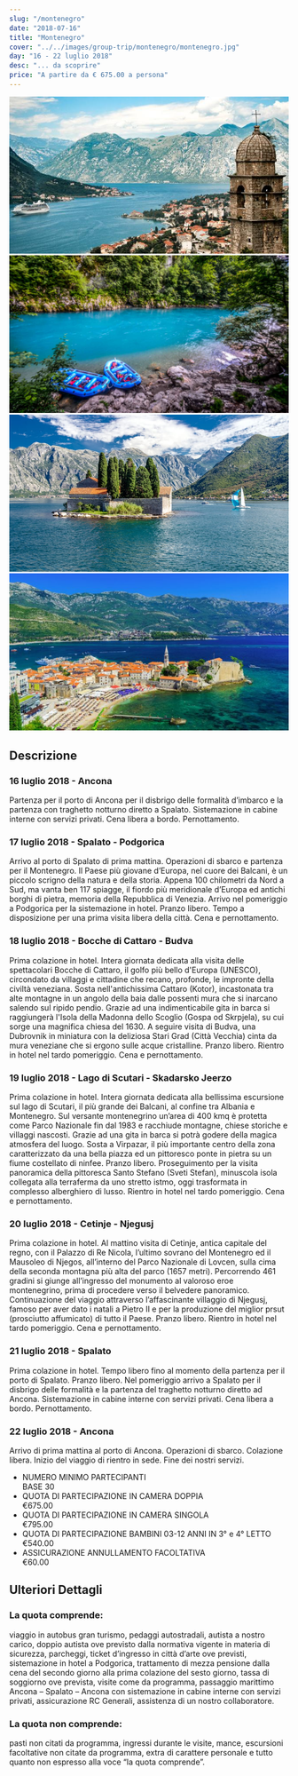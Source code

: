 ```yaml
---
slug: "/montenegro"
date: "2018-07-16"
title: "Montenegro"
cover: "../../images/group-trip/montenegro/montenegro.jpg"
day: "16 - 22 luglio 2018"
desc: "... da scoprire"
price: "A partire da € 675.00 a persona"
---
```


<div class="pictures">

![montenegro 1](../../images/group-trip/montenegro/montenegro1.jpg)
![montenegro 2](../../images/group-trip/montenegro/montenegro2.jpg)
![montenegro 3](../../images/group-trip/montenegro/montenegro3.jpg)
![montenegro 4](../../images/group-trip/montenegro/montenegro4.jpg)

</div>


<div class="copy">

## Descrizione

### 16 luglio 2018 - Ancona
Partenza per il porto di Ancona per il disbrigo delle formalità d’imbarco e la partenza con traghetto notturno diretto a Spalato. Sistemazione in cabine interne con servizi privati. Cena libera a bordo. Pernottamento.

### 17 luglio 2018 - Spalato - Podgorica
Arrivo al porto di Spalato di prima mattina. Operazioni di sbarco e partenza per il Montenegro. Il Paese più giovane d’Europa, nel cuore dei Balcani, è un piccolo scrigno della natura e della storia. Appena 100 chilometri da Nord a Sud, ma vanta ben 117 spiagge, il fiordo più meridionale d’Europa ed antichi borghi di pietra, memoria della Repubblica di Venezia. Arrivo nel pomeriggio a Podgorica per la sistemazione in hotel. Pranzo libero. Tempo a disposizione per una prima visita libera della città. Cena e pernottamento.

### 18 luglio 2018 - Bocche di Cattaro - Budva
Prima colazione in hotel. Intera giornata dedicata alla visita delle spettacolari Bocche di Cattaro, il golfo più bello d'Europa (UNESCO), circondato da villaggi e cittadine che recano, profonde, le impronte della civiltà veneziana. Sosta nell'antichissima Cattaro (Kotor), incastonata tra alte montagne in un angolo della baia dalle possenti mura che si inarcano salendo sul ripido pendio. Grazie ad una indimenticabile gita in barca si raggiungerà l'Isola della Madonna dello Scoglio (Gospa od Skrpjela), su cui sorge una magnifica chiesa del 1630. A seguire visita di Budva, una Dubrovnik in miniatura con la deliziosa Stari Grad (Città Vecchia) cinta da mura veneziane che si ergono sulle acque cristalline. Pranzo libero. Rientro in hotel nel tardo pomeriggio. Cena e pernottamento.

### 19 luglio 2018 - Lago di Scutari - Skadarsko Jeerzo
Prima colazione in hotel. Intera giornata dedicata alla bellissima escursione sul lago di Scutari, il più grande dei Balcani, al confine tra Albania e Montenegro. Sul versante montenegrino un’area di 400 kmq è protetta come Parco Nazionale fin dal 1983 e racchiude montagne, chiese storiche e villaggi nascosti. Grazie ad una gita in barca si potrà godere della magica atmosfera del luogo. Sosta a Virpazar, il più importante centro della zona caratterizzato da una bella piazza ed un pittoresco ponte in pietra su un fiume costellato di ninfee. Pranzo libero. Proseguimento per la visita panoramica della pittoresca Santo Stefano (Sveti Stefan), minuscola isola collegata alla terraferma da uno stretto istmo, oggi trasformata in complesso alberghiero di lusso. Rientro in hotel nel tardo pomeriggio. Cena e pernottamento.

### 20 luglio 2018 - Cetinje - Njegusj
Prima colazione in hotel. Al mattino visita di Cetinje, antica capitale del regno, con il Palazzo di Re Nicola, l’ultimo sovrano del Montenegro ed il Mausoleo di Njegos, all’interno del Parco Nazionale di Lovcen, sulla cima della seconda montagna più alta del parco (1657 metri). Percorrendo 461 gradini si giunge all’ingresso del monumento al valoroso eroe montenegrino, prima di procedere verso il belvedere panoramico. Continuazione del viaggio attraverso l’affascinante villaggio di Njegusj, famoso per aver dato i natali a Pietro II e per la produzione del miglior prsut (prosciutto affumicato) di tutto il Paese. Pranzo libero. Rientro in hotel nel tardo pomeriggio. Cena e pernottamento.

### 21 luglio 2018 - Spalato
Prima colazione in hotel. Tempo libero fino al momento della partenza per il porto di Spalato. Pranzo libero. Nel pomeriggio arrivo a Spalato per il disbrigo delle formalità e la partenza del traghetto notturno diretto ad Ancona. Sistemazione in cabine interne con servizi privati. Cena libera a bordo. Pernottamento.

### 22 luglio 2018 - Ancona
Arrivo di prima mattina al porto di Ancona. Operazioni di sbarco. Colazione libera. Inizio del viaggio di rientro in sede. Fine dei nostri servizi.


<div class="quota">

+ <div class="left"> <span> NUMERO MINIMO PARTECIPANTI </span> </div> <div class="right"> <span> BASE 30 </span> </div> 
+ <div class="left"> <span> QUOTA DI PARTECIPAZIONE IN CAMERA DOPPIA </span> </div> <div class="right"> <span> €675.00 </span> </div> 
+ <div class="left"> <span> QUOTA DI PARTECIPAZIONE IN CAMERA SINGOLA </span> </div> <div class="right"> <span> €795.00 </span> </div> 
+ <div class="left"> <span> QUOTA DI PARTECIPAZIONE BAMBINI 03-12 ANNI IN 3° e 4° LETTO </span> </div> <div class="right"> <span> €540.00 </span> </div> 
+ <div class="left"> <span> ASSICURAZIONE ANNULLAMENTO FACOLTATIVA </span> </div> <div class="right"> <span> €60.00 </span> </div> 

</div>


## Ulteriori Dettagli

### La quota comprende:
viaggio in autobus gran turismo, pedaggi autostradali, autista a nostro carico, doppio autista ove previsto dalla normativa vigente in materia di sicurezza, parcheggi, ticket d’ingresso in città d’arte ove previsti, sistemazione in hotel a Podgorica, trattamento di mezza pensione dalla cena del secondo giorno alla prima colazione del sesto giorno, tassa di soggiorno ove prevista, visite come da programma, passaggio marittimo Ancona – Spalato – Ancona con sistemazione in cabine interne con servizi privati, assicurazione RC Generali, assistenza di un nostro collaboratore.

### La quota non comprende:
pasti non citati da programma, ingressi durante le visite, mance, escursioni facoltative non citate da programma, extra di carattere personale e tutto quanto non espresso alla voce “la quota comprende”.

</div>
